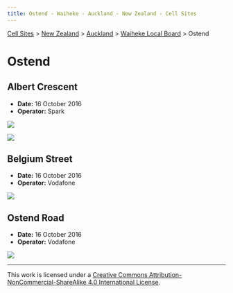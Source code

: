 ```yaml
---
title: Ostend - Waiheke - Auckland - New Zealand - Cell Sites
---
```


[Cell Sites](../../../) > [New Zealand](../../) > [Auckland](../) > [Waiheke Local Board](./) > Ostend

# Ostend

## Albert Crescent

* **Date:** 16 October 2016
* **Operator:** Spark

![](https://f001.backblazeb2.com/file/CellSites/NZ/AUK/Waiheke/20161016-141005.jpg)

![](https://f001.backblazeb2.com/file/CellSites/NZ/AUK/Waiheke/20161016-141056.jpg)

## Belgium Street

* **Date:** 16 October 2016
* **Operator:** Vodafone

![](https://f001.backblazeb2.com/file/CellSites/NZ/AUK/Waiheke/20161016-132957.jpg)

## Ostend Road

* **Date:** 16 October 2016
* **Operator:** Vodafone

![](https://f001.backblazeb2.com/file/CellSites/NZ/AUK/Waiheke/20161016-133310.jpg)

---

This work is licensed under a [Creative Commons Attribution-NonCommercial-ShareAlike 4.0 International License](http://creativecommons.org/licenses/by-nc-sa/4.0/).
